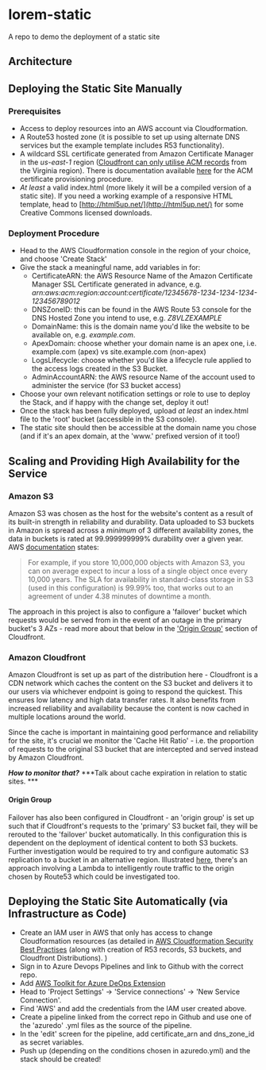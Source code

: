 # lorem-static
A repo to demo the deployment of a static site

## Architecture

## Deploying the Static Site Manually
### Prerequisites
- Access to deploy resources into an AWS account via Cloudformation. 
- A Route53 hosted zone (it is possible to set up using alternate DNS services but the example template includes R53 functionality).
- A wildcard SSL certificate generated from Amazon Certificate Manager in the *us-east-1* region ([Cloudfront can only utilise ACM records](https://docs.aws.amazon.com/AWSCloudFormation/latest/UserGuide/aws-properties-cloudfront-distribution-viewercertificate.html#cfn-cloudfront-distribution-viewercertificate-acmcertificatearn) from the Virginia region). There is documentation available [here](https://docs.aws.amazon.com/acm/latest/userguide/gs-acm-request-public.html) for the ACM certificate provisioning procedure. 
- *At least* a valid index.html (more likely it will be a compiled version of a static site). If you need a working example of a responsive HTML template, head to [http://html5up.net/](http://html5up.net/) for some Creative Commons licensed downloads. 

### Deployment Procedure
- Head to the AWS Cloudformation console in the region of your choice, and choose 'Create Stack'
- Give the stack a meaningful name, add variables in for: 
    - CertificateARN: the AWS Resource Name of the Amazon Certificate Manager SSL Certificate generated in advance, e.g. *arn:aws:acm:region:account:certificate/12345678-1234-1234-1234-123456789012*
    - DNSZoneID: this can be found in the AWS Route 53 console for the DNS Hosted Zone you intend to use, e.g. *Z8VLZEXAMPLE*
    - DomainName: this is the domain name you'd like the website to be available on, e.g. *example.com*.
    - ApexDomain: choose whether your domain name is an apex one, i.e. example.com (apex) vs site.example.com (non-apex)
    - LogsLifecycle: choose whether you'd like a lifecycle rule applied to the access logs created in the S3 Bucket. 
    - AdminAccountARN: the AWS resource Name of the account used to administer the service (for S3 bucket access)
- Choose your own relevant notification settings or role to use to deploy the Stack, and if happy with the change set, deploy it out!
- Once the stack has been fully deployed, upload *at least* an index.html file to the 'root' bucket (accessible in the S3 console).
- The static site should then be accessible at the domain name you chose (and if it's an apex domain, at the 'www.' prefixed version of it too!)


## Scaling and Providing High Availability for the Service
### Amazon S3
Amazon S3 was chosen as the host for the website's content as a result of its built-in strength in reliability and durability. 
Data uploaded to S3 buckets in Amazon is spread across a *minimum* of 3 different availability zones, the data in buckets is rated at 99.999999999% durability over a given year. 
AWS [documentation](https://aws.amazon.com/s3/faqs/) states:
>  For example, if you store 10,000,000 objects with Amazon S3, you can on average expect to incur a loss of a single object once every 10,000 years. 
The SLA for availability in standard-class storage in S3 (used in this configuration) is 99.99% too, that works out to an agreement of under 4.38 minutes of downtime a month. 

The approach in this project is also to configure a 'failover' bucket which requests would be served from in the event of an outage in the primary bucket's 3 AZs - read more about that below in the ['Origin Group'](#origin-group) section of Cloudfront. 

### Amazon Cloudfront
Amazon Cloudfront is set up as part of the distribution here - Cloudfront is a CDN network which caches the content on the S3 bucket and delivers it to our users via whichever endpoint is going to respond the quickest. This ensures low latency and high data transfer rates. 
It also benefits from increased reliability and availability because the content is now cached in multiple locations around the world. 

Since the cache is important in maintaining good performance and reliability for the site, it's crucial we monitor the 'Cache Hit Ratio' - i.e. the proportion of requests to the original S3 bucket that are intercepted and served instead by Amazon Cloudfront.

***How to monitor that?***
***Talk about cache expiration in relation to static sites. ***

#### Origin Group
Failover has also been configured in Cloudfront - an 'origin group' is set up such that if Cloudfront's requests to the 'primary' S3 bucket fail, they will be rerouted to the 'failover' bucket automatically. 
In this configuration this is dependent on the deployment of identical content to both S3 buckets. 
Further investigation would be required to try and configure automatic S3 replication to a bucket in an alternative region. 
Illustrated [here](https://aws.amazon.com/blogs/apn/using-amazon-cloudfront-with-multi-region-amazon-s3-origins/), there's an approach involving a Lambda to intelligently route traffic to the origin chosen by Route53 which could be investigated too. 




## Deploying the Static Site Automatically (via Infrastructure as Code)

- Create an IAM user in AWS that only has access to change Cloudformation resources (as detailed in [AWS Cloudformation Security Best Practises](https://aws.amazon.com/blogs/devops/aws-cloudformation-security-best-practices/) (along with creation of R53 records, S3 buckets, and Cloudfront Distributions). 
)
- Sign in to Azure Devops Pipelines and link to Github with the correct repo. 
- Add [AWS Toolkit for Azure DeOps Extension](https://marketplace.visualstudio.com/items?itemName=AmazonWebServices.aws-vsts-tools)
- Head to 'Project Settings' -> 'Service connections' -> 'New Service Connection'. 
- Find 'AWS' and add the credentials from the IAM user created above. 
- Create a pipeline linked from the correct repo in Github and use one of the 'azuredo' .yml files as the source of the pipeline. 
- In the 'edit' screen for the pipeline, add certificate_arn and dns_zone_id as secret variables. 
- Push up (depending on the conditions chosen in azuredo.yml) and the stack should be created!


